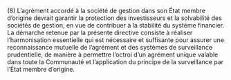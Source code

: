 (8) L’agrément accordé à la société de gestion dans son État membre d’origine devrait garantir la protection des investisseurs et la solvabilité des sociétés de gestion, en vue de contribuer à la stabilité du système financier. La démarche retenue par la présente directive consiste à réaliser l’harmonisation essentielle qui est nécessaire et suffisante pour assurer une reconnaissance mutuelle de l’agrément et des systèmes de surveillance prudentielle, de manière à permettre l’octroi d’un agrément unique valable dans toute la Communauté et l’application du principe de la surveillance par l’État membre d’origine.